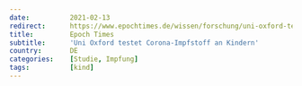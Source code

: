 ```yaml
---
date:          2021-02-13
redirect:      https://www.epochtimes.de/wissen/forschung/uni-oxford-testet-corona-impfstoff-an-kindern-a3447734.html
title:         Epoch Times
subtitle:      'Uni Oxford testet Corona-Impfstoff an Kindern'
country:       DE
categories:    [Studie, Impfung]
tags:          [kind]
---
```

